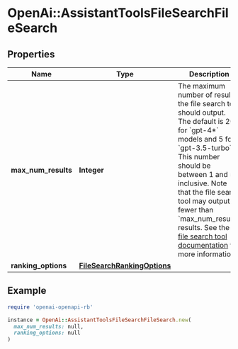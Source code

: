 # OpenAi::AssistantToolsFileSearchFileSearch

## Properties

| Name | Type | Description | Notes |
| ---- | ---- | ----------- | ----- |
| **max_num_results** | **Integer** | The maximum number of results the file search tool should output. The default is 20 for &#x60;gpt-4*&#x60; models and 5 for &#x60;gpt-3.5-turbo&#x60;. This number should be between 1 and 50 inclusive.  Note that the file search tool may output fewer than &#x60;max_num_results&#x60; results. See the [file search tool documentation](/docs/assistants/tools/file-search#customizing-file-search-settings) for more information.  | [optional] |
| **ranking_options** | [**FileSearchRankingOptions**](FileSearchRankingOptions.md) |  | [optional] |

## Example

```ruby
require 'openai-openapi-rb'

instance = OpenAi::AssistantToolsFileSearchFileSearch.new(
  max_num_results: null,
  ranking_options: null
)
```

